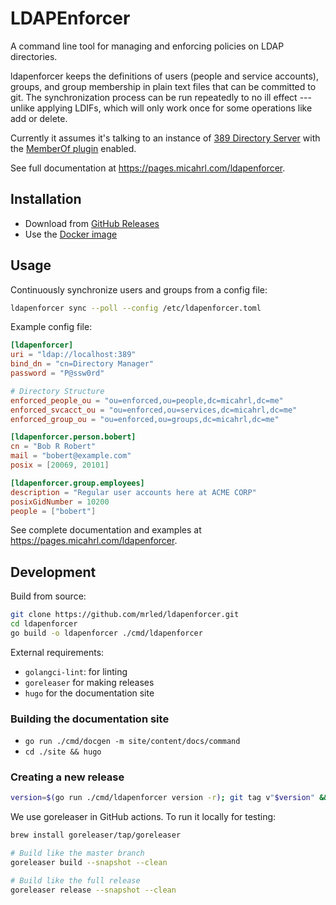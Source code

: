 # LDAPEnforcer

A command line tool for managing and enforcing policies on LDAP directories.

ldapenforcer keeps the definitions of users (people and service accounts),
groups, and group membership in plain text files that can be committed to git.
The synchronization process can be run repeatedly to no ill effect ---
unlike applying LDIFs, which will only work once for some operations like add or delete.

Currently it assumes it's talking to an instance of
[389 Directory Server](https://www.port389.org/)
with the [MemberOf plugin](https://www.port389.org/docs/389ds/design/memberof-plugin.html) enabled.

See full documentation at
<https://pages.micahrl.com/ldapenforcer>.

## Installation

* Download from [GitHub Releases](https://github.com/mrled/ldapenforcer/releases)
* Use the [Docker image](https://github.com/mrled/ldapenforcer/pkgs/container/ldapenforcer)

## Usage

Continuously synchronize users and groups from a config file:

```sh
ldapenforcer sync --poll --config /etc/ldapenforcer.toml
```

Example config file:

```toml
[ldapenforcer]
uri = "ldap://localhost:389"
bind_dn = "cn=Directory Manager"
password = "P@ssw0rd"

# Directory Structure
enforced_people_ou = "ou=enforced,ou=people,dc=micahrl,dc=me"
enforced_svcacct_ou = "ou=enforced,ou=services,dc=micahrl,dc=me"
enforced_group_ou = "ou=enforced,ou=groups,dc=micahrl,dc=me"

[ldapenforcer.person.bobert]
cn = "Bob R Robert"
mail = "bobert@example.com"
posix = [20069, 20101]

[ldapenforcer.group.employees]
description = "Regular user accounts here at ACME CORP"
posixGidNumber = 10200
people = ["bobert"]
```

See complete documentation and examples at
<https://pages.micahrl.com/ldapenforcer>.

## Development

Build from source:

```bash
git clone https://github.com/mrled/ldapenforcer.git
cd ldapenforcer
go build -o ldapenforcer ./cmd/ldapenforcer
```

External requirements:

* `golangci-lint`: for linting
* `goreleaser` for making releases
* `hugo` for the documentation site

### Building the documentation site

* `go run ./cmd/docgen -m site/content/docs/command`
* `cd ./site && hugo`

### Creating a new release

```sh
version=$(go run ./cmd/ldapenforcer version -r); git tag v"$version" && git push origin master v"$version"
```

We use goreleaser in GitHub actions.
To run it locally for testing:

```sh
brew install goreleaser/tap/goreleaser

# Build like the master branch
goreleaser build --snapshot --clean

# Build like the full release
goreleaser release --snapshot --clean
```

